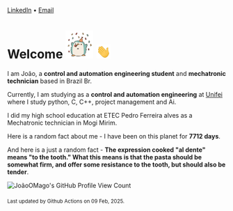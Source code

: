 [LinkedIn](https://www.linkedin.com/in/joão-pedro-gozzoli-b95641301/) &bull;
[Email](joaopedrogozzoli@gmail.com)

# Welcome <img src="happy.gif" height="64px" /> <img src="wave.gif" height="32px" />

I am João, a  **control and automation engineering student** and **mechatronic technician** based in Brazil Br.

Currently, I am studying as a **control and automation engineering** at [Unifei](https://unifei.edu.br) where I study python, C, C++, project management and Ai.

I did my high school education at ETEC Pedro Ferreira alves as a Mechatronic technician in Mogi Mirim.

Here is a random fact about me - I have been on this planet for **7712 days**.

And here is a just a random fact -  **The expression cooked "al dente" means "to the tooth." What this means is that the pasta should be somewhat firm, and offer some resistance to the tooth, but should also be tender**.

![JoãoOMago's GitHub Profile View Count](https://komarev.com/ghpvc/?username=JoaoOMago)

<sub>Last updated by Github Actions on 09 Feb, 2025.</sub>
